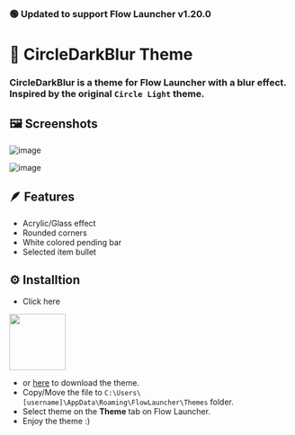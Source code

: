 ### 🟢 **Updated to support Flow Launcher v1.20.0**

# 🎨 CircleDarkBlur Theme
### CircleDarkBlur is a theme for Flow Launcher with a blur effect. Inspired by the original `Circle Light` theme.

## 🖼️ Screenshots

![image](https://github.com/user-attachments/assets/99789ac8-d52d-4d71-b444-f322162ca0fa)

![image](https://github.com/user-attachments/assets/b3bef949-fd7c-4c40-bd2a-765d455fabb1)



## 🪶 Features

- Acrylic/Glass effect
- Rounded corners
- White colored pending bar
- Selected item bullet

## ⚙️ Installtion

- Click here

[<img src="https://github.com/user-attachments/assets/8a991e8f-2404-4348-8dbc-b9b9a0a0745c" width="100" />](https://github.com/LousyBook-01/LousyCloud/releases/download/test/CircleDarkBlur.xaml)

- or [here](https://github.com/LousyBook-01/LousyCloud/releases/download/test/CircleDarkBlur.xaml) to download the theme.
- Copy/Move the file to `C:\Users\[username]\AppData\Roaming\FlowLauncher\Themes` folder.
- Select theme on the **Theme** tab on Flow Launcher.
- Enjoy the theme :)
